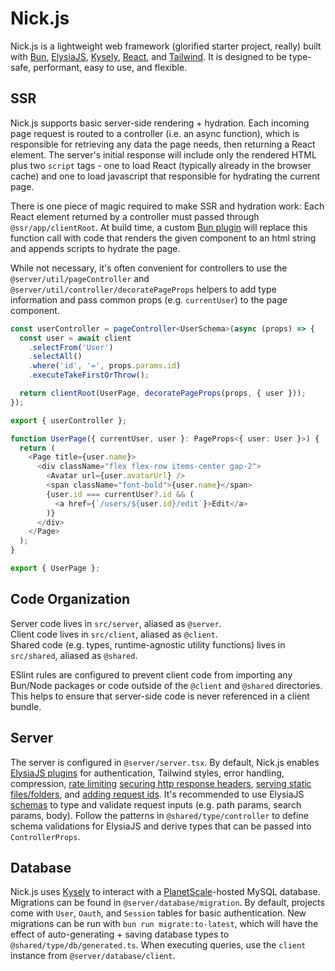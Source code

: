 # Nick.js
Nick.js is a lightweight web framework (glorified starter project, really) built with [Bun](https://bun.sh/), [ElysiaJS](https://elysiajs.com), [Kysely](https://github.com/kysely-org/kysely), [React](https://react.dev), and [Tailwind](https://tailwindcss.com/). It is designed to be type-safe, performant, easy to use, and flexible.

## SSR
 Nick.js supports basic server-side rendering + hydration. Each incoming page request is routed to a controller (i.e. an async function), which is responsible for retrieving any data the page needs, then returning a React element. The server's initial response will include only the rendered HTML plus two `script` tags - one to load React (typically already in the browser cache) and one to load javascript that responsible for hydrating the current page.

There is one piece of magic required to make SSR and hydration work: Each React element returned by a controller must passed through `@ssr/app/clientRoot`. At build time, a custom [Bun plugin](https://bun.sh/docs/bundler/plugins) will replace this function call with code that renders the given component to an html string and appends scripts to hydrate the page.

While not necessary, it's often convenient for controllers to use the `@server/util/pageController` and `@server/util/controller/decoratePageProps` helpers to add type information and pass common props (e.g. `currentUser`) to the page component.

```typescript
const userController = pageController<UserSchema>(async (props) => {
  const user = await client
    .selectFrom('User')
    .selectAll()
    .where('id', '=', props.params.id)
    .executeTakeFirstOrThrow();

  return clientRoot(UserPage, decoratePageProps(props, { user }));
});

export { userController };
```

```typescript
function UserPage({ currentUser, user }: PageProps<{ user: User }>) {
  return (
    <Page title={user.name}>
      <div className="flex flex-row items-center gap-2">
        <Avatar url={user.avatarUrl} />
        <span className="font-bold">{user.name}</span>
        {user.id === currentUser?.id && (
          <a href={`/users/${user.id}/edit`}>Edit</a>
        )}
      </div>
    </Page>
  );
}

export { UserPage };
```

## Code Organization

Server code lives in `src/server`, aliased as `@server`.<br />
Client code lives in `src/client`, aliased as `@client`.<br />
Shared code (e.g. types, runtime-agnostic utility functions) lives in `src/shared`, aliased as `@shared`.

ESlint rules are configured to prevent client code from importing any Bun/Node packages or code outside of the `@client` and `@shared` directories. This helps to ensure that server-side code is never referenced in a client bundle.

## Server

The server is configured in `@server/server.tsx`. By default, Nick.js enables [ElysiaJS plugins](https://elysiajs.com/plugins/overview.html) for authentication, Tailwind styles, error handling, compression, [rate limiting](https://github.com/rayriffy/elysia-rate-limit) [securing http response headers](https://github.com/DevTobias/elysia-helmet), [serving static files/folders](https://elysiajs.com/plugins/static.html), and [adding request ids](https://github.com/gtramontina/elysia-requestid). It's recommended to use ElysiaJS [schemas](https://elysiajs.com/concept/schema.html) to type and validate request inputs (e.g. path params, search params, body). Follow the patterns in `@shared/type/controller` to define schema validations for ElysiaJS and derive types that can be passed into `ControllerProps`.

## Database

Nick.js uses [Kysely](https://github.com/kysely-org/kysely) to interact with a [PlanetScale](https://planetscale.com)-hosted MySQL database. Migrations can be found in `@server/database/migration`. By default, projects come with `User`, `Oauth`, and `Session` tables for basic authentication. New migrations can be run with `bun run migrate:to-latest`, which will have the effect of auto-generating + saving database types to `@shared/type/db/generated.ts`. When executing queries, use the `client` instance from `@server/database/client`.

